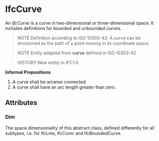# IfcCurve

An _IfcCurve_ is a curve in two-dimensional or three-dimensional space. It includes definitions for bounded and unbounded curves.
<!-- end of short definition -->

> NOTE Definition according to ISO 10303-42:
> A curve can be envisioned as the path of a point moving in its coordinate space.

> NOTE Entity adapted from **curve** defined in ISO 10303-42

> HISTORY New entity in IFC1.0

**Informal Propositions**

1. A curve shall be arcwise connected
2. A curve shall have an arc length greater than zero.

## Attributes

### Dim
The space dimensionality of this abstract class, defined differently for all subtypes, i.e. for IfcLine, IfcConic and IfcBoundedCurve.
